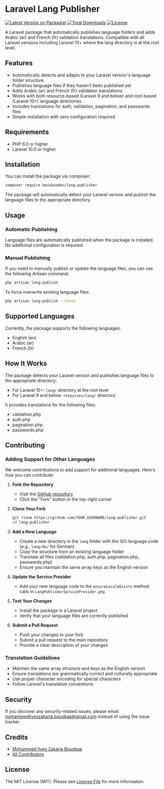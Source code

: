 # Laravel Lang Publisher

[![Latest Version on Packagist](https://img.shields.io/packagist/v/bousbaadev/lang-publisher.svg?style=flat-square)](https://packagist.org/packages/bousbaadev/lang-publisher)
[![Total Downloads](https://img.shields.io/packagist/dt/bousbaadev/lang-publisher.svg?style=flat-square)](https://packagist.org/packages/bousbaadev/lang-publisher)
[![License](https://img.shields.io/packagist/l/bousbaadev/lang-publisher.svg?style=flat-square)](https://packagist.org/packages/bousbaadev/lang-publisher)

A Laravel package that automatically publishes language folders and adds Arabic (ar) and French (fr) validation translations. Compatible with all Laravel versions including Laravel 10+ where the lang directory is at the root level.

## Features

- Automatically detects and adapts to your Laravel version's language folder structure
- Publishes language files if they haven't been published yet
- Adds Arabic (ar) and French (fr) validation translations
- Works with both resource-based (Laravel 9 and below) and root-based (Laravel 10+) language directories
- Includes translations for auth, validation, pagination, and passwords files
- Simple installation with zero configuration required

## Requirements

- PHP 8.0 or higher
- Laravel 10.0 or higher

## Installation

You can install the package via composer:

```bash
composer require bousbaadev/lang-publisher
```

The package will automatically detect your Laravel version and publish the language files to the appropriate directory.

## Usage

### Automatic Publishing

Language files are automatically published when the package is installed. No additional configuration is required.

### Manual Publishing

If you need to manually publish or update the language files, you can use the following Artisan command:

```bash
php artisan lang:publish
```

To force overwrite existing language files:

```bash
php artisan lang:publish --force
```

## Supported Languages

Currently, the package supports the following languages:

- English (en)
- Arabic (ar)
- French (fr)

## How It Works

The package detects your Laravel version and publishes language files to the appropriate directory:

- For Laravel 10+: `lang/` directory at the root level
- For Laravel 9 and below: `resources/lang/` directory

It provides translations for the following files:

- validation.php
- auth.php
- pagination.php
- passwords.php

## Contributing

### Adding Support for Other Languages

We welcome contributions to add support for additional languages. Here's how you can contribute:

1. **Fork the Repository**
   - Visit the [GitHub repository](https://github.com/bousbaadev/lang-publisher)
   - Click the "Fork" button in the top-right corner

2. **Clone Your Fork**
   ```bash
   git clone https://github.com/YOUR_USERNAME/lang-publisher.git
   cd lang-publisher
   ```

3. **Add a New Language**
   - Create a new directory in the `lang` folder with the ISO language code (e.g., `lang/de/` for German)
   - Copy the structure from an existing language folder
   - Translate all files (validation.php, auth.php, pagination.php, passwords.php)
   - Ensure you maintain the same array keys as the English version

4. **Update the Service Provider**
   - Add your new language code to the `ensureLocaleExists` method calls in `LangPublisherServiceProvider.php`

5. **Test Your Changes**
   - Install the package in a Laravel project
   - Verify that your language files are correctly published

6. **Submit a Pull Request**
   - Push your changes to your fork
   - Submit a pull request to the main repository
   - Provide a clear description of your changes

### Translation Guidelines

- Maintain the same array structure and keys as the English version
- Ensure translations are grammatically correct and culturally appropriate
- Use proper character encoding for special characters
- Follow Laravel's translation conventions

## Security

If you discover any security-related issues, please email mohammedilyeszakaria.bousbaa@gmail.com instead of using the issue tracker.

## Credits

- [Mohammed Ilyes Zakaria Bousbaa](https://github.com/bousbaadev)
- [All Contributors](../../contributors)

## License

The MIT License (MIT). Please see [License File](LICENSE) for more information.
